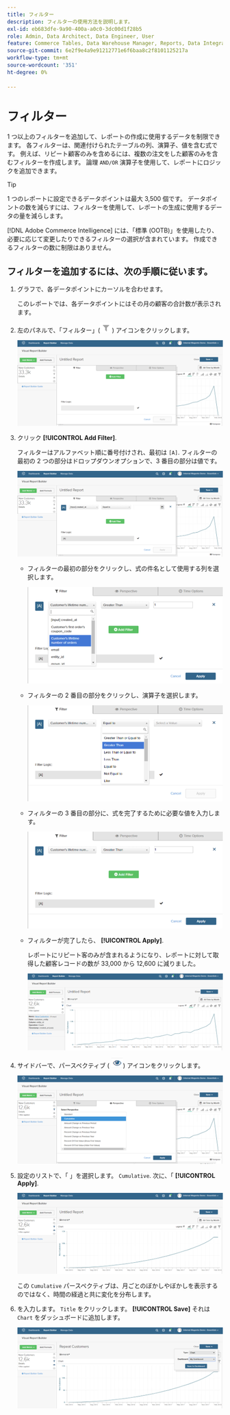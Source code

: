 ```yaml
---
title: フィルター
description: フィルターの使用方法を説明します。
exl-id: eb683dfe-9a90-400a-a0c0-3dc00d1f28b5
role: Admin, Data Architect, Data Engineer, User
feature: Commerce Tables, Data Warehouse Manager, Reports, Data Integration
source-git-commit: 6e2f9e4a9e91212771e6f6baa8c2f8101125217a
workflow-type: tm+mt
source-wordcount: '351'
ht-degree: 0%

---
```


# フィルター

1 つ以上のフィルターを追加して、レポートの作成に使用するデータを制限できます。 各フィルターは、関連付けられたテーブルの列、演算子、値を含む式です。 例えば、リピート顧客のみを含めるには、複数の注文をした顧客のみを含むフィルターを作成します。 論理 `AND/OR` 演算子を使用して、レポートにロジックを追加できます。

>[!TIP]
>
>1 つのレポートに設定できるデータポイントは最大 3,500 個です。 データポイントの数を減らすには、フィルターを使用して、レポートの生成に使用するデータの量を減らします。

[!DNL Adobe Commerce Intelligence] には、「標準 (OOTB)」を使用したり、必要に応じて変更したりできるフィルターの選択が含まれています。 作成できるフィルターの数に制限はありません。

## フィルターを追加するには、次の手順に従います。

1. グラフで、各データポイントにカーソルを合わせます。

   このレポートでは、各データポイントにはその月の顧客の合計数が表示されます。

1. 左のパネルで、「フィルター」(![](../../assets/magento-bi-btn-filter.png)) アイコンをクリックします。

   ![フィルターを追加](../../assets/magento-bi-report-builder-filter-add.png)

1. クリック **[!UICONTROL Add Filter]**.

   フィルターはアルファベット順に番号付けされ、最初は `[A]`. フィルターの最初の 2 つの部分はドロップダウンオプションで、3 番目の部分は値です。

   ![](../../assets/magento-bi-report-builder-filter-add-a.png)

   * フィルターの最初の部分をクリックし、式の件名として使用する列を選択します。

     ![フィルタの最初の部分を選択](../../assets/magento-bi-report-builder-filter-part1.png)

   * フィルターの 2 番目の部分をクリックし、演算子を選択します。

     ![演算子を選択](../../assets/magento-bi-report-builder-filter-part2.png)

   * フィルターの 3 番目の部分に、式を完了するために必要な値を入力します。

     ![値を入力](../../assets/magento-bi-report-builder-filter-part3.png)

   * フィルターが完了したら、 **[!UICONTROL Apply]**.

     レポートにリピート客のみが含まれるようになり、レポートに対して取得した顧客レコードの数が 33,000 から 12,600 に減りました。

     ![フィルター済みレポート](../../assets/magento-bi-report-builder-filter-report.png)<!--{: .zoom}-->

1. サイドバーで、パースペクティブ ( ![](../../assets/magento-bi-btn-perspective.png)) アイコンをクリックします。

   ![遠近法](../../assets/magento-bi-report-builder-filter-perspective.png)<!--{: .zoom}-->

1. 設定のリストで、「 」を選択します。 `Cumulative`. 次に、「 **[!UICONTROL Apply]**.

   ![累積パースペクティブ](../../assets/magento-bi-report-builder-filter-perspective-cumulative.png)

   この `Cumulative` パースペクティブは、月ごとのぼかしやぼかしを表示するのではなく、時間の経過と共に変化を分布します。

1. を入力します。 `Title` をクリックします。 **[!UICONTROL Save]** それは `Chart` をダッシュボードに追加します。

   ![ダッシュボードに保存](../../assets/magento-bi-report-builder-filter-perspective-cumulative-save.png)
